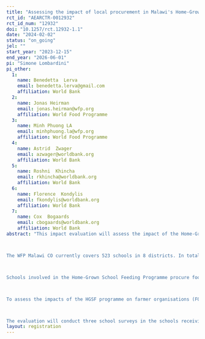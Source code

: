 ```yaml
---
title: "Assessing the impact of local procurement in Malawi's Home-Grown School Feeding Programme – An experimental impact evaluation on farmers and farmer organizations’ production practices and income."
rct_id: "AEARCTR-0012932"
rct_id_num: "12932"
doi: "10.1257/rct.12932-1.1"
date: "2024-02-02"
status: "on_going"
jel: ""
start_year: "2023-12-15"
end_year: "2026-06-01"
pi: "Simone Lombardini"
pi_other:
  1:
    name: Benedetta  Lerva
    email: benedetta.lerva@gmail.com
    affiliation: World Bank
  2:
    name: Jonas Heirman
    email: jonas.heirman@wfp.org
    affiliation: World Food Programme
  3:
    name: Minh Phuong LA
    email: minhphuong.la@wfp.org
    affiliation: World Food Programme
  4:
    name: Astrid  Zwager
    email: azwager@worldbank.org
    affiliation: World Bank
  5:
    name: Roshni  Khincha
    email: rkhincha@worldbank.org
    affiliation: World Bank
  6:
    name: Florence  Kondylis
    email: fkondylis@worldbank.org
    affiliation: World Bank
  7:
    name: Cox  Bogaards
    email: cbogaards@worldbank.org
    affiliation: World Bank
abstract: "This impact evaluation will assess the impact of the Home-Grown School Feeding (HGSF) Programme on the local economy (i.e. farmers and farmer organisations) in Kasungu district in Malawi. The programme is funded by the Norwegian Agency for Development Cooperation (Norad) and implemented by the Government of Malawi in partnership with the World Food Programme. 

The WFP Malawi CO currently covers 523 schools in 8 districts. In total 676,000 children in 523 schools have received school feeding in 2023. In Kasungu district, 132 schools are receiving school meals in 2023, for a total of 94,490 children. 

Schools involved in the Home-Grown School Feeding Programme procure food from local smallholder farmers’ associations and cooperatives within a radius of 20 km from the school. The procurement process is conducted every three months at the school level. Farmer Organisations (FOs), including farmer associations and cooperatives, are invited to participate in the tender process, and the FO with the best bidding offer is awarded a contract to supply to the school for the next three months. 

To assess the impacts of the HGSF programme on farmer organisations (FOs) and their members, the evaluation will rely on a randomised encouragement design intended to increase the likelihood for farmer organisations to access the market opportunities created by the HGSF programme. Eligible FOs have been identified to take part in the school tendering process in the Kasungu district. The evaluation will randomly encourage half of them to participate in the school tendering process by providing a set of additional activities expected to increase the likelihood for the FO to succeed in the bid. The remaining FOs will still be eligible to submit bids to schools. The experimental variation in the additional activities will be used to assess the impact on cooperatives and farmers.

The evaluation will conduct three school surveys in the schools receiving the HGSF programme, three farmer organisation (FO) surveys among all the eligible cooperatives involved in the encouragement design component, and two farmer surveys with farmers from eligible FOs. "
layout: registration
---
```


